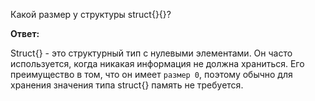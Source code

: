 Какой размер у структуры struct{}{}?

**Ответ:**

Struct{} - это структурный тип с нулевыми элементами.
Он часто используется, когда никакая информация не должна храниться.
Его преимущество в том, что он имеет `размер 0`, поэтому обычно для хранения значения типа struct{} память не требуется.
